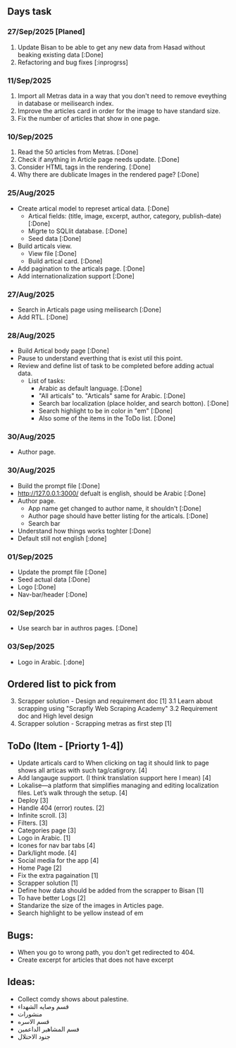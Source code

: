 ## Days task


### 27/Sep/2025 [Planed]
1. Update Bisan to be able to get any new data from Hasad without beaking existing data [:Done]
2. Refactoring and bug fixes [:inprogrss]


### 11/Sep/2025
1. Import all Metras data in a way that you don't need to remove eveything in database or meilisearch index.
1. Improve the articles card in order for the image to have standard size.
2. Fix the number of articles that show in one page.


### 10/Sep/2025
1. Read the 50 articles from Metras. [:Done]
2. Check if anything in Article page needs update. [:Done]
3. Consider HTML tags in the rendering. [:Done]
4. Why there are dublicate Images in the rendered page? [:Done]

### 25/Aug/2025
* Create artical model to represet artical data. [:Done]
    * Artical fields: (title, image, excerpt, author, category, publish-date) [:Done]
    * Migrte to SQLlit database. [:Done]
    * Seed data [:Done]
* Build articals view.
    * View file [:Done]
    * Build artical card. [:Done]
* Add pagination to the articals page. [:Done]
* Add internationalization support [:Done]

### 27/Aug/2025
* Search in Articals page using meilisearch [:Done]
* Add RTL. [:Done]

### 28/Aug/2025
* Build Artical body page [:Done]
* Pause to understand everthing that is exist util this point.
* Review and define list of task to be completed before adding actual data.
    * List of tasks:
        * Arabic as default language. [:Done]
        * "All articals" to. "Articals" same for Arabic.  [:Done]
        * Search bar localization (place holder, and search botton). [:Done]
        * Search highlight to be in color in "em" [:Done]
        * Also some of the items in the ToDo list. [:Done]

### 30/Aug/2025
* Author page.

### 30/Aug/2025
* Build the prompt file [:Done]
* http://127.0.0.1:3000/ defualt is english, should be Arabic [:Done]
* Author page.
    * App name get changed to author name, it shouldn't [:Done]
    * Author page should have better listing for the articals. [:Done]
    * Search bar
* Understand how things works toghter [:Done]
* Default still not english [:done]

### 01/Sep/2025
* Update the prompt file [:Done]
* Seed actual data [:Done]
* Logo [:Done]
* Nav-bar/header [:Done]

### 02/Sep/2025
* Use search bar in authros pages. [:Done]

### 03/Sep/2025
* Logo in Arabic. [:done]



## Ordered list to pick from
3. Scrapper solution - Design and requirement doc [1]
    3.1 Learn about scrapping using "Scrapfly Web Scraping Academy"
    3.2 Requirement doc and High level design
4. Scrapper solution - Scrapping metras as first step [1]


## ToDo (Item - [Priorty 1-4])
* Update articals card to When clicking on tag it should link to page shows all articas with such tag/catigrory. [4]
* Add langauge support. (I think translation support here I mean) [4]
* Lokalise—a platform that simplifies managing and editing localization files. Let’s walk through the setup. [4]
* Deploy [3]
* Handle 404 (error) routes. [2]
* Infinite scroll. [3]
* Filters. [3]
* Categories page [3]
* Logo in Arabic. [1]
* Icones for nav bar tabs [4]
* Dark/light mode. [4]
* Social media for the app [4]
* Home Page [2]
* Fix the extra pagaination [1]
* Scrapper solution [1]
* Define how data should be added from the scrapper to Bisan [1]
* To have better Logs [2]
* Standarize the size of the images in Articles page.
* Search highlight to be yellow instead of em


## Bugs:
* When you go to wrong path, you don't get redirected to 404.
* Create excerpt for articles that does not have excerpt

## Ideas:
* Collect comdy shows about palestine.
* قسم وصايه الشهداء
* منشورات 
* قسم الاسره
* فسم المشاهير الداعمين
* جنود الاحتلال